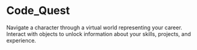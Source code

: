 # Code_Quest
Navigate a character through a virtual world representing your career. Interact with objects to unlock information about your skills, projects, and experience.
